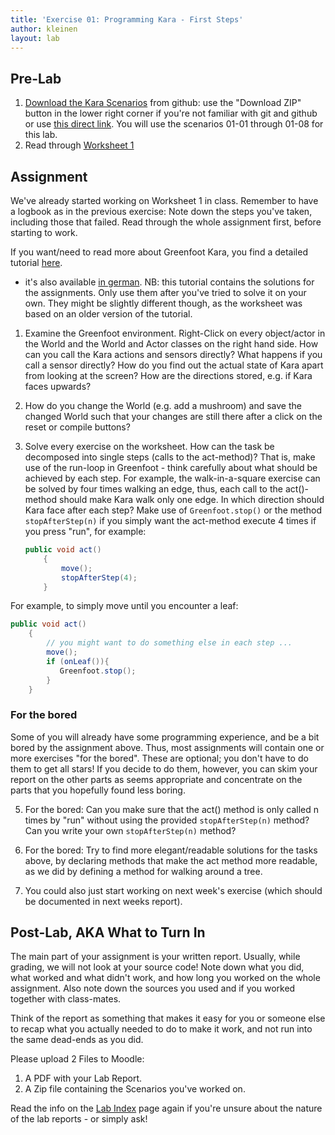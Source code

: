 ```yaml
---
title: 'Exercise 01: Programming Kara - First Steps'
author: kleinen
layout: lab
---
```

## Pre-Lab

1.   [Download the Kara Scenarios][1] from github: use the "Download ZIP" button in the lower right corner if you're not familiar with git and github or use [this direct link](https://github.com/htw-imi-info1/kara/archive/ws2016.zip). You will use the scenarios 01-01 through 01-08 for this lab.
2.   Read through [Worksheet 1](../material/info1-02-worksheet-kara1.pdf)

## Assignment

We've already started working on Worksheet 1 in class. Remember to have a logbook as in the previous exercise:
Note down the steps you've taken, including those that failed. Read through the whole assignment first, before starting to work.

If you want/need to read more about Greenfoot Kara, you find a detailed tutorial [here](http://code.makery.ch/library/greenfoot-kara/).
- it's also available [in german](http://code.makery.ch/library/greenfoot-kara/de/). NB: this tutorial contains the solutions for the
assignments. Only use them after you've tried to solve it on your own. They might be slightly different though, as the worksheet was based on
an older version of the tutorial.

1. Examine the Greenfoot environment. Right-Click on every object/actor in the World and the World and Actor
   classes on the right hand side. How can you call the Kara actions and sensors directly? What happens if you
   call a sensor directly? How do you find out the actual state of Kara apart from looking at the screen?
   How are the directions stored, e.g. if Kara faces upwards?
2. How do you change the World (e.g. add a mushroom) and save the changed World such that your changes are still there after a click
    on the reset or compile buttons?   
3. Solve every exercise on the worksheet.
   How can the task be decomposed into single steps (calls to the act-method)?
   That is, make use of the run-loop in Greenfoot -
   think carefully about what should be achieved by each step.
   For example, the walk-in-a-square exercise can be solved
   by four times walking an edge, thus, each call to the act()-method should make Kara walk only one edge. In
   which direction should Kara face after each step? Make use of ```Greenfoot.stop()``` or the method ```stopAfterStep(n)``` if you simply
   want the act-method execute 4 times if you press "run", for example:

   ```java
   public void act()
       {  
           move();
           stopAfterStep(4);
       }
   ```

For example, to simply move until you encounter a leaf:

   ```java
   public void act()
       {  
           // you might want to do something else in each step ...
           move();
           if (onLeaf()){
              Greenfoot.stop();
           }  
       }
   ```

### For the bored
Some of you will already have some programming experience, and be a bit bored by the assignment above. Thus, most assignments will contain
one or more exercises "for the bored". These are optional; you don't have to do them to get all stars! If you decide to do them, however,
you can skim your report on the other parts as seems appropriate and concentrate on the parts that you hopefully found less boring.

5. For the bored: Can you make sure that the act() method is only called n times by "run" without using the provided ```stopAfterStep(n)``` method?
   Can you write your own ```stopAfterStep(n)``` method?

5. For the bored: Try to find more elegant/readable solutions for the tasks above, by declaring methods that make the act method more readable,
   as we did by defining a method for walking around a tree.
5. You could also just start working on next week's exercise (which should be documented in next weeks report).



## Post-Lab, AKA What to Turn In

The main part of your assignment is your written report. Usually, while grading, we will not look at your source code! Note down what you did, what worked and
what didn't work, and how long you worked on the whole assignment. Also note down the sources you used and if you worked together with class-mates.

Think of the report as something that makes it easy for you or someone else to recap what you actually needed to do to make it work, and not
run into the same dead-ends as you did.

Please upload 2 Files to Moodle:

1.  A PDF with your Lab Report.
2.  A Zip file containing the Scenarios you've worked on.


Read the info on the [Lab Index](../) page again if you're unsure about the nature of the lab reports - or simply ask!

 [1]: https://github.com/htw-imi-info1/kara

